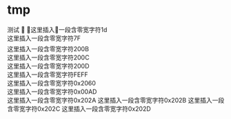 # tmp
测试

这里插入一段含零宽字符1d  
这里插入一段含零宽字符7F  
这里插入​一段含零宽字符200B  
这里插入‌一段含零宽字符200C  
这里插入‍一段含零宽字符200D  
这里插入﻿一段含零宽字符FEFF  
这里插入⁠一段含零宽字符0x2060  
这里插入­一段含零宽字符0x00AD  
这里插入‪‪‪一段含零宽字符0x202A
这里插入‫‫‫一段含零宽字符0x202B
这里插入‬‬‬一段含零宽字符0x202C
这里插入‭‭‭一段含零宽字符0x202D 

